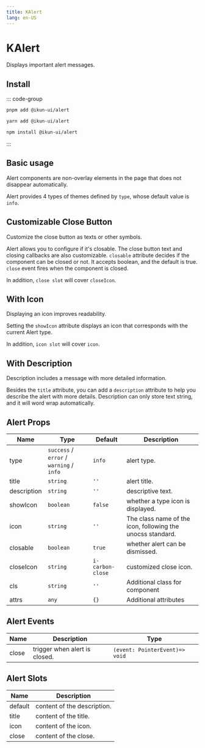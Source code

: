 ```yaml
---
title: KAlert
lang: en-US
---
```


# KAlert

Displays important alert messages.

## Install

::: code-group

```bash [pnpm]
pnpm add @ikun-ui/alert
```

```bash [yarn]
yarn add @ikun-ui/alert
```

```bash [npm]
npm install @ikun-ui/alert
```

:::

## Basic usage

Alert components are non-overlay elements in the page that does not disappear automatically.

Alert provides 4 types of themes defined by `type`, whose default value is `info`.

<demo src="alert/basic.svelte"  github='Alert'></demo>

## Customizable Close Button

Customize the close button as texts or other symbols.

Alert allows you to configure if it's closable. The close button text and closing callbacks are also customizable. `closable` attribute decides if the component can be closed or not. It accepts boolean, and the default is true. `close` event fires when the component is closed.

In addition, `close slot` will cover `closeIcon`.

<demo src="alert/close-button.svelte" github='Alert'></demo>

## With Icon

Displaying an icon improves readability.

Setting the `showIcon` attribute displays an icon that corresponds with the current Alert type.

In addition, `icon slot` will cover `icon`.

<demo src="alert/icon.svelte" github='Alert'></demo>

## With Description

Description includes a message with more detailed information.

Besides the `title` attribute, you can add a `description` attribute to help you describe the alert with more details. Description can only store text string, and it will word wrap automatically.

<demo src="alert/description.svelte" github='Alert'></demo>

## Alert Props

| Name        | Type                                     | Default          | Description                                                |
| ----------- | ---------------------------------------- | ---------------- | ---------------------------------------------------------- |
| type        | `success` / `error` / `warning` / `info` | `info`           | alert type.                                                |
| title       | `string`                                 | `''`             | alert title.                                               |
| description | `string`                                 | `''`             | descriptive text.                                          |
| showIcon    | `boolean`                                | `false`          | whether a type icon is displayed.                          |
| icon        | `string`                                 | `''`             | The class name of the icon, following the unocss standard. |
| closable    | `boolean`                                | `true`           | whether alert can be dismissed.                            |
| closeIcon   | `string`                                 | `i-carbon-close` | customized close icon.                                     |
| cls         | `string`                                 | `''`             | Additional class for component                             |
| attrs       | `any`                                    | `{}`             | Additional attributes                                      |

## Alert Events

| Name  | Description                   | Type                           |
| ----- | ----------------------------- | ------------------------------ |
| close | trigger when alert is closed. | `(event: PointerEvent)=> void` |

## Alert Slots

| Name    | Description                 |
| ------- | --------------------------- |
| default | content of the description. |
| title   | content of the title.       |
| icon    | content of the icon.        |
| close   | content of the close.       |
